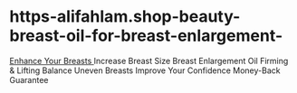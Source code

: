# https-alifahlam.shop-beauty-breast-oil-for-breast-enlargement-
[Enhance Your Breasts ](https://alifahlam.shop/beauty-breast-oil-for-breast-enlargement/) Increase Breast Size Breast Enlargement Oil Firming &amp; Lifting Balance Uneven Breasts Improve Your Confidence Money-Back Guarantee
